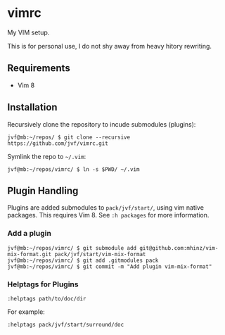 # vimrc

My VIM setup. 

This is for personal use, I do not shy away from heavy hitory rewriting.

## Requirements

* Vim 8

## Installation

Recursively clone the repository to incude submodules (plugins):

```
jvf@mb:~/repos/ $ git clone --recursive https://github.com/jvf/vimrc.git
```

Symlink the repo to `~/.vim`:

```
jvf@mb:~/repos/vimrc/ $ ln -s $PWD/ ~/.vim
```

## Plugin Handling

Plugins are added submodules to `pack/jvf/start/`, using vim native packages. This requires Vim 8. See `:h packages` for more information.

### Add a plugin

```
jvf@mb:~/repos/vimrc/ $ git submodule add git@github.com:mhinz/vim-mix-format.git pack/jvf/start/vim-mix-format
jvf@mb:~/repos/vimrc/ $ git add .gitmodules pack
jvf@mb:~/repos/vimrc/ $ git commit -m "Add plugin vim-mix-format"
```

### Helptags for Plugins

```
:helptags path/to/doc/dir
```
For example:

```
:helptags pack/jvf/start/surround/doc
```
